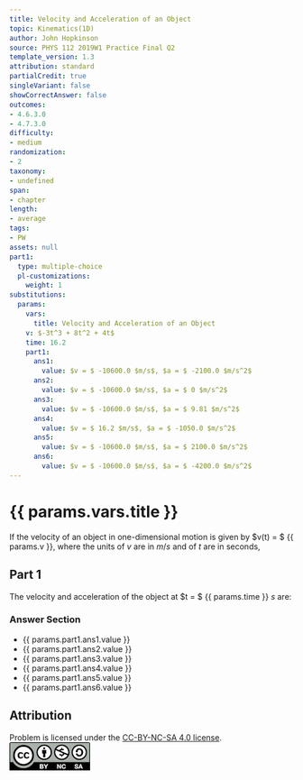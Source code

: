 ```yaml
---
title: Velocity and Acceleration of an Object
topic: Kinematics(1D)
author: John Hopkinson
source: PHYS 112 2019W1 Practice Final Q2
template_version: 1.3
attribution: standard
partialCredit: true
singleVariant: false
showCorrectAnswer: false
outcomes:
- 4.6.3.0
- 4.7.3.0
difficulty:
- medium
randomization:
- 2
taxonomy:
- undefined
span:
- chapter
length:
- average
tags:
- PW
assets: null
part1:
  type: multiple-choice
  pl-customizations:
    weight: 1
substitutions:
  params:
    vars:
      title: Velocity and Acceleration of an Object
    v: $-3t^3 + 8t^2 + 4t$
    time: 16.2
    part1:
      ans1:
        value: $v = $ -10600.0 $m/s$, $a = $ -2100.0 $m/s^2$
      ans2:
        value: $v = $ -10600.0 $m/s$, $a = $ 0 $m/s^2$
      ans3:
        value: $v = $ -10600.0 $m/s$, $a = $ 9.81 $m/s^2$
      ans4:
        value: $v = $ 16.2 $m/s$, $a = $ -1050.0 $m/s^2$
      ans5:
        value: $v = $ -10600.0 $m/s$, $a = $ 2100.0 $m/s^2$
      ans6:
        value: $v = $ -10600.0 $m/s$, $a = $ -4200.0 $m/s^2$
---
```

# {{ params.vars.title }}
If the velocity of an object in one-dimensional motion is given by $v(t) = $ {{ params.v }}, where the units of $v$ are in $m/s$ and of $t$ are in seconds,

## Part 1

The velocity and acceleration of the object at $t = $ {{ params.time }} $s$ are:

### Answer Section

- {{ params.part1.ans1.value }}
- {{ params.part1.ans2.value }}
- {{ params.part1.ans3.value }}
- {{ params.part1.ans4.value }}
- {{ params.part1.ans5.value }}
- {{ params.part1.ans6.value }}

## Attribution

Problem is licensed under the [CC-BY-NC-SA 4.0 license](https://creativecommons.org/licenses/by-nc-sa/4.0/).<br> ![The Creative Commons 4.0 license requiring attribution-BY, non-commercial-NC, and share-alike-SA license.](https://raw.githubusercontent.com/firasm/bits/master/by-nc-sa.png)